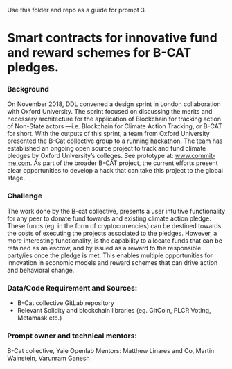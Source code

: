 Use this folder and repo as a guide for prompt 3.

# Smart contracts for innovative fund and reward schemes for B-CAT pledges. 

### Background
On November 2018, DDL convened a design sprint in London collaboration with Oxford University. 
The sprint focused on discussing the merits and necessary architecture for the application of Blockchain for tracking action of Non-State actors —i.e. Blockchain for Climate Action Tracking, or B-CAT for short. 
With the outputs of this sprint, a team from Oxford University presented the B-Cat collective group to a running hackathon. 
The team has established an ongoing open source project to track and fund climate pledges by Oxford University’s colleges. 
See prototype at: www.commit-me.com. As part of the broader B-CAT project, the current efforts present clear opportunities to develop a hack that can take this project to the global stage. 

### Challenge
The work done by the B-cat collective, presents a user intuitive functionality for any peer to donate fund towards and existing climate action pledge. These funds (eg. in the form of cryptocurrencies) can be destined towards the costs of executing the projects associated to the pledges. However, a more interesting functionality, is the capability to allocate funds that can be retained as an escrow, and by issued as a reward to the responsible party/ies once the pledge is met. This enables multiple opportunities for innovation in economic models and reward schemes that can drive action and  behavioral change. 

### Data/Code Requirement and Sources:
- B-Cat collective GitLab repository
- Relevant Solidity and blockchain libraries (eg. GitCoin, PLCR Voting, Metamask etc.)

### Prompt owner and technical mentors:
B-Cat collective, Yale Openlab
Mentors: Matthew Linares and Co, Martin Wainstein, Varunram Ganesh
